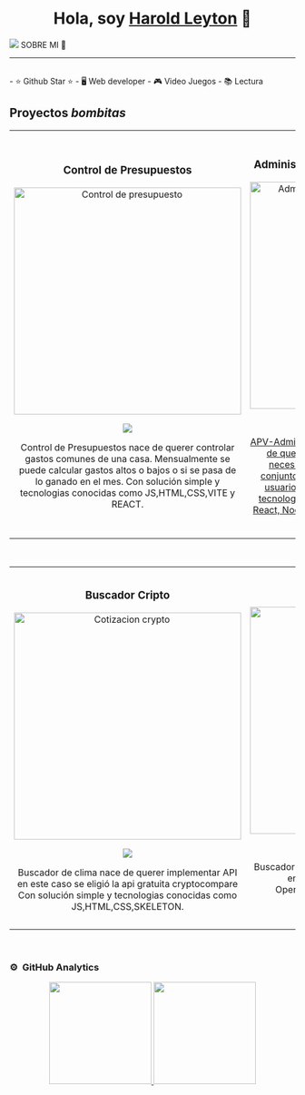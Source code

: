 <div align="center">
<h1 align="center">Hola, soy <a href="https://aristi.dev">Harold Leyton</a> 👋</h1>
</div>
<img src="https://github.com/Hrldltn/Hrldltn/assets/109939979/18a10549-9b46-4da5-b5ca-cf3f5fbf28f6">
SOBRE MI 🎈
<hr>
<br>
- ⭐ Github Star ⭐ 
- 🖥  Web developer
- 🎮 Video Juegos
- 📚 Lectura
<br>

## Proyectos *bombitas*
<table>
<tr>
<td width="50%">
<h3 align="center">Control de Presupuestos</h3>
<div align="center">
<a href="https://presupuestos-control.netlify.app" target="_blank"><img src="https://github.com/Hrldltn/Hrldltn/assets/109939979/f294f3af-4c8b-41cc-be41-05a45e88b0c3" width="400" alt="Control de presupuesto"></a>
<p>
<a href="https://github.com/Hrldltn/Control-Presupuesto" target="_blank">
<img src="https://img.shields.io/badge/CÓDIGO-ff9?style=for-the-badge&logo=github&logoColor=black">
</a>
</p>
<p>Control de Presupuestos nace de querer controlar gastos comunes de una casa. Mensualmente se puede calcular gastos altos o bajos o si se pasa de lo ganado en el mes. Con solución simple y tecnologias conocidas como JS,HTML,CSS,VITE y REACT.</p>
</div>
                                                                                      
</td>

<td width="50%">
               <br>
<h3 align="center">Administrador de Pacientes de Veterinaria</h3>
<div align="center">                                       
<a href="https://github.com/ArisGuimera/SimpleAndroidMVVM" target="_blank"><img src="https://github.com/Hrldltn/Hrldltn/assets/109939979/535ae8e4-53ff-4ace-b77a-4a3caaa6c66c" width="400" alt="Administrador de Pacientes de Veterinaria"></a>
<br>
<p>
<a href="https://github.com/Hrldltn/APP_APV_frontend" target="_blank">
<img src="https://img.shields.io/badge/C%C3%93DIGO-80ffaa?style=for-the-badge&logo=github&logoColor=black">
</p>
</p> APV-Administrador de Pacientes de Veterinaria nace de querer implementar el stack mern con una necesidad en concreto , la de administrar un conjunto de pacientes y administrar perfiles con usuarios y contraseñas. Con solución simple y tecnologias conocidas como: Mongodb, Express, React, Nodejs, Taildwind. ###End GRACIAS por leer y por tu tiempo.</p>
</div>                                                             
</table>                                                                                 
</div>
<br>

<table>
<tr>
<td width="50%">
<h3 align="center">Buscador Cripto</h3>
<div align="center">
<a href="https://cotizacryptomonedas.netlify.app/" target="_blank"><img src="https://github.com/Hrldltn/Hrldltn/assets/109939979/d083d824-6a5e-4f9e-a462-847c89bed726" width="400" alt="Cotizacion crypto"></a>
<p>
<a href="https://github.com/Hrldltn/BuscadorCrypto" target="_blank">
<img src="https://img.shields.io/badge/CÓDIGO-ff9?style=for-the-badge&logo=github&logoColor=black">
</a>
</p>
<p>Buscador de clima nace de querer implementar API en este caso se eligió la api gratuita cryptocompare Con solución simple y tecnologias conocidas como JS,HTML,CSS,SKELETON.</p>
</div>
                                                                                      
</td>       

<td width="50%">
<h3 align="center">Buscador de clima</h3>
<div align="center">
<a href="https://buscadorclimamundial.netlify.app/" target="_blank"><img src="https://github.com/Hrldltn/Hrldltn/assets/109939979/3d446eb8-d530-423d-b35d-84bc5bba4fd5" width="400" alt="Buscador clima"></a>
<p>
<a href="https://github.com/Hrldltn/BuscadorClima" target="_blank">
<img src="https://img.shields.io/badge/C%C3%93DIGO-cfaae0?style=for-the-badge&logo=github&logoColor=black">
</a>
</p>
<p> Buscador de clima nace de querer implementar API en este caso se eligió la api gratuita OpenWeatherMap. Con solución simple y tecnologias conocidas como JS,HTML,CSS,TAILWIND.</p>
</div>
                                                                                      
</td>  
</table>                                                                                 
</div>
<br>

### ⚙️ &nbsp;GitHub Analytics

<p align="center">
<a href="https://github.com/ArisGuimera">
  <img height="180em" src="https://github-readme-stats-eight-theta.vercel.app/api?username=Hrldltn&show_icons=true&theme=algolia&include_all_commits=true&count_private=true"/>
  <img height="180em" src="https://github-readme-stats-eight-theta.vercel.app/api/top-langs/?username=Hrldltn&layout=compact&langs_count=8&theme=algolia"/>
</a>
</p>
